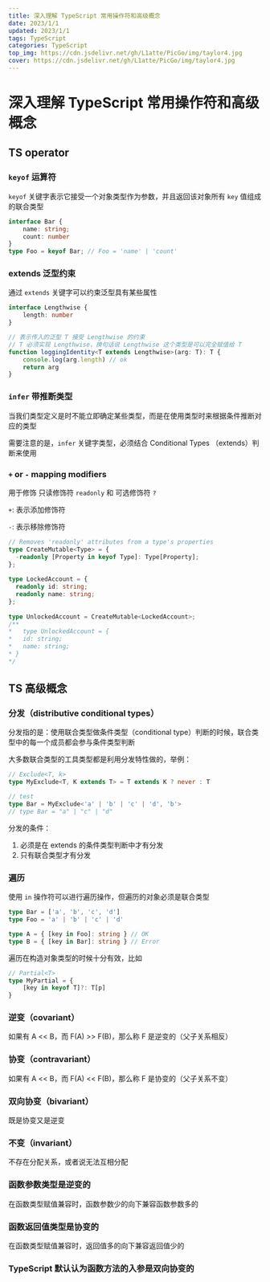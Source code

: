 ```yaml
---
title: 深入理解 TypeScript 常用操作符和高级概念
date: 2023/1/1
updated: 2023/1/1
tags: TypeScript
categories: TypeScript
top_img: https://cdn.jsdelivr.net/gh/L1atte/PicGo/img/taylor4.jpg
cover: https://cdn.jsdelivr.net/gh/L1atte/PicGo/img/taylor4.jpg
---
```

# 深入理解 TypeScript 常用操作符和高级概念

## TS operator

### `keyof` 运算符

`keyof` 关键字表示它接受一个对象类型作为参数，并且返回该对象所有 `key` 值组成的联合类型

```typescript
interface Bar {
	name: string;
	count: number
}
type Foo = keyof Bar; // Foo = 'name' | 'count'
```

### extends 泛型约束

通过 `extends` 关键字可以约束泛型具有某些属性

```typescript
interface Lengthwise {
	length: number
}

// 表示传入的泛型 T 接受 Lengthwise 的约束
// T 必须实现 Lengthwise，换句话说 Lengthwise 这个类型是可以完全赋值给 T
function loggingIdentity<T extends Lengthwise>(arg: T): T {
	console.log(arg.length) // ok
	return arg
}
```

### `infer` 带推断类型

当我们类型定义是时不能立即确定某些类型，而是在使用类型时来根据条件推断对应的类型

需要注意的是，`infer` 关键字类型，必须结合 Conditional Types （extends）判断来使用

### `+` or `-` mapping modifiers

用于修饰 只读修饰符 `readonly` 和 可选修饰符 `?`

`+`: 表示添加修饰符

`-`: 表示移除修饰符

```typescript
// Removes 'readonly' attributes from a type's properties
type CreateMutable<Type> = {
  -readonly [Property in keyof Type]: Type[Property];
};
 
type LockedAccount = {
  readonly id: string;
  readonly name: string;
};
 
type UnlockedAccount = CreateMutable<LockedAccount>;
/** 
*	type UnlockedAccount = {
*   id: string;
*   name: string;
* }
*/
```

## TS 高级概念

### 分发（distributive conditional types）

分发指的是：使用联合类型做条件类型（conditional type）判断的时候，联合类型中的每一个成员都会参与条件类型判断

大多数联合类型的工具类型都是利用分发特性做的，举例：

```typescript
// Exclude<T, k>
type MyExclude<T, K extends T> = T extends K ? never : T

// test
type Bar = MyExclude<'a' | 'b' | 'c' | 'd', 'b'> 
// type Bar = "a" | "c" | "d"
```

分发的条件：

1. 必须是在 extends 的条件类型判断中才有分发
2. 只有联合类型才有分发



### 遍历

使用 `in` 操作符可以进行遍历操作，但遍历的对象必须是联合类型

```typescript
type Bar = ['a', 'b', 'c', 'd']
type Foo = 'a' | 'b' | 'c' | 'd'

type A = { [key in Foo]: string } // OK
type B = { [key in Bar]: string } // Error
```

遍历在构造对象类型的时候十分有效，比如

```typescript
// Partial<T>
type MyPartial = {
	[key in keyof T]?: T[p]
}
```



### 逆变（covariant）

如果有 A << B，而 F(A) >> F(B)，那么称 F 是逆变的（父子关系相反）



### 协变（contravariant）

如果有 A << B，而 F(A) << F(B)，那么称 F 是协变的（父子关系不变）



### 双向协变（bivariant）

既是协变又是逆变



### 不变（invariant）

不存在分配关系，或者说无法互相分配



### 函数参数类型是逆变的

在函数类型赋值兼容时，函数参数少的向下兼容函数参数多的



### 函数返回值类型是协变的

在函数类型赋值兼容时，返回值多的向下兼容返回值少的



### TypeScript 默认认为函数方法的入参是双向协变的